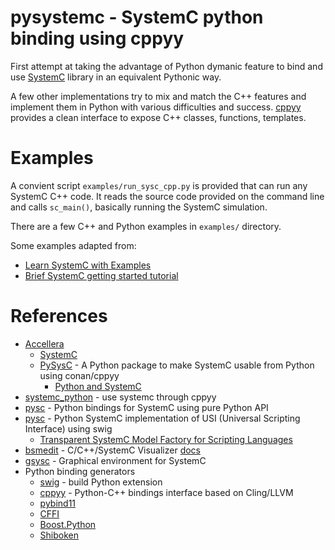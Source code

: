 # pysystemc - SystemC python binding using cppyy

First attempt at taking the advantage of Python dymanic feature to bind and use [SystemC](https://systemc.org/overview/systemc/) library in an equivalent Pythonic way.

A few other implementations try to mix and match the C++ features and implement them in Python with various difficulties and success.
[cppyy](https://github.com/wlav/cppyy) provides a clean interface to expose C++ classes, functions, templates.


# Examples

A convient script `examples/run_sysc_cpp.py` is provided that can run any SystemC C++ code.  It reads the source code provided on the command line and calls `sc_main()`, basically running the SystemC simulation.

There are a few C++ and Python examples in `examples/` directory.

Some examples adapted from:
* [Learn SystemC with Examples](https://www.learnsystemc.com/)
* [Brief SystemC getting started tutorial](https://github.com/AleksandarKostovic/SystemC-tutorial/)


# References

* [Accellera](https://accellera.org/)
  * [SystemC](https://github.com/accellera-official/systemc)
  * [PySysC](https://github.com/accellera-official/PySysC) - A Python package to make SystemC usable from Python using conan/cppyy
    * [Python and SystemC](https://workspace.accellera.org/document/dl/10968)
* [systemc_python](https://github.com/YouHui1/systemc_python) - use systemc through cppyy
* [pysc](https://github.com/ethanrobbins/pysc) - Python bindings for SystemC using pure Python API
* [pysc](https://github.com/socrocket/pysc) - Python SystemC implementation of USI (Universal Scripting Interface) using swig
  * [Transparent SystemC Model Factory for
Scripting Languages](https://dvcon-proceedings.org/wp-content/uploads/transparent-systemc-model-factory-for-scripting-languages.pdf)
* [bsmedit](https://github.com/tianzhuqiao/bsmedit) - C/C++/SystemC Visualizer [docs](http://bsmedit.feiyilin.com/)
* [gsysc](https://github.com/werneazc/gsysc) - Graphical environment for SystemC
* Python binding generators
  * [swig](https://www.swig.org/Doc1.3/Python.html) - build Python extension
  * [cppyy](https://github.com/wlav/cppyy) - Python-C++ bindings interface based on Cling/LLVM
  * [pybind11](https://pybind11.readthedocs.io/en/stable)
  * [CFFI](https://cffi.readthedocs.io/en/stable/)
  * [Boost.Python](https://www.boost.org/doc/libs/1_86_0/libs/python/doc/html/index.html)
  * [Shiboken](https://doc.qt.io/qtforpython-6/shiboken6/index.html)
